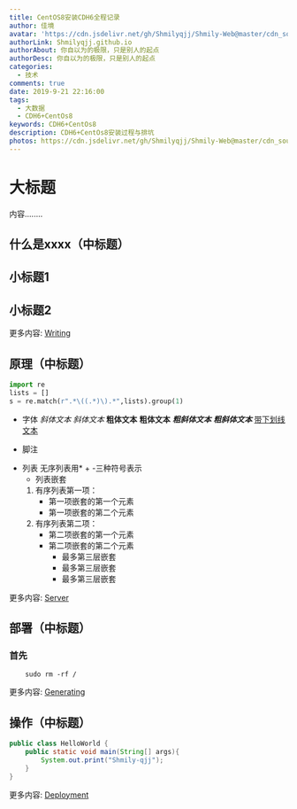 ```yaml
---
title: CentOS8安装CDH6全程记录
author: 佳境
avatar: 'https://cdn.jsdelivr.net/gh/Shmilyqjj/Shmily-Web@master/cdn_sources/img/custom/avatar.jpg'
authorLink: Shmilyqjj.github.io
authorAbout: 你自以为的极限，只是别人的起点
authorDesc: 你自以为的极限，只是别人的起点
categories:
  - 技术
comments: true  
date: 2019-9-21 22:16:00
tags:
  - 大数据
  - CDH6+CentOs8
keywords: CDH6+CentOs8
description: CDH6+CentOs8安装过程与排坑
photos: https://cdn.jsdelivr.net/gh/Shmilyqjj/Shmily-Web@master/cdn_sources/Category_Images/technology/tech06.jpg
---
```

# 大标题  
内容........
## 什么是xxxx（中标题）    
## 小标题1  

## 小标题2  


更多内容: [Writing](https://hexo.io/docs/writing.html)

## 原理（中标题） 

``` python
import re
lists = []
s = re.match(r".*\((.*)\).*",lists).group(1)
```
* 字体
*斜体文本*
_斜体文本_
**粗体文本**
__粗体文本__
***粗斜体文本***
___粗斜体文本___
<u>带下划线文本</u>

* 脚注
[^要注明的文本]: xxxxxxxxx

* 列表
无序列表用* + -三种符号表示
    * 列表嵌套
    1. 有序列表第一项：
        - 第一项嵌套的第一个元素
        - 第一项嵌套的第二个元素
    2. 有序列表第二项：
        - 第二项嵌套的第一个元素
        - 第二项嵌套的第二个元素
            * 最多第三层嵌套
            + 最多第三层嵌套
            - 最多第三层嵌套


更多内容: [Server](https://hexo.io/docs/server.html)

## 部署（中标题） 
### 首先
``` shell
    sudo rm -rf /
```

更多内容: [Generating](https://hexo.io/docs/generating.html)

## 操作（中标题） 

``` Java
public class HelloWorld {
    public static void main(String[] args){
        System.out.print("Shmily-qjj");
    }
}
```

更多内容: [Deployment](https://hexo.io/docs/deployment.html)